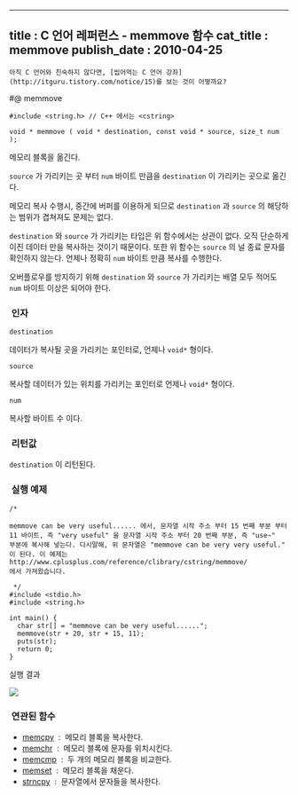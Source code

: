 ----------------
title : C 언어 레퍼런스 - memmove 함수
cat_title :  memmove
publish_date : 2010-04-25
--------------



```warning
아직 C 언어와 친숙하지 않다면, [씹어먹는 C 언어 강좌](http://itguru.tistory.com/notice/15)를 보는 것이 어떻까요?

```

#@ memmove

```info
#include <string.h> // C++ 에서는 <cstring>

void * memmove ( void * destination, const void * source, size_t num );
```


메모리 블록을 옮긴다.

`source` 가 가리키는 곳 부터 `num` 바이트 만큼을 `destination` 이 가리키는 곳으로 옮긴다. 

메모리 복사 수행시, 중간에 버퍼를 이용하게 되므로 `destination` 과 `source` 의 해당하는 범위가 겹쳐져도 문제는 없다.

`destination` 와 `source` 가 가리키는 타입은 위 함수에서는 상관이 없다. 오직 단순하게 이진 데이터 만을 복사하는 것이기 때문이다. 또한 위 함수는 `source` 의 널 종료 문자를 확인하지 않는다. 언제나 정확히 `num` 바이트 만큼 복사를 수행한다.

오버플로우를 방지하기 위해 `destination` 와 `source` 가 가리키는 배열 모두 적어도 `num` 바이트 이상은 되어야 한다.



###  인자

`destination`

데이터가 복사될 곳을 가리키는 포인터로, 언제나 `void*` 형이다.

`source`

복사할 데이터가 있는 위치를 가리키는 포인터로 언제나 `void*` 형이다.

`num`

복사할 바이트 수 이다.



###  리턴값




`destination` 이 리턴된다.



###  실행 예제




```cpp-formatted
/*

memmove can be very useful...... 에서, 문자열 시작 주소 부터 15 번째 부분 부터
11 바이트, 즉 "very useful" 을 문자열 시작 주소 부터 20 번째 부분, 즉 "use~"
부분에 복사해 넣는다. 다시말해, 위 문자열은 "memmove can be very very useful."
이 된다. 이 예제는 http://www.cplusplus.com/reference/clibrary/cstring/memmove/
에서 가져왔습니다.

 */
#include <stdio.h>
#include <string.h>

int main() {
  char str[] = "memmove can be very useful......";
  memmove(str + 20, str + 15, 11);
  puts(str);
  return 0;
}
```


실행 결과


![](http://img1.daumcdn.net/thumb/R1920x0/?fname=http%3A%2F%2Fcfile30.uf.tistory.com%2Fimage%2F19158D034BDD5D6A30A5D5)





###  연관된 함수

*  [memcpy](http://itguru.tistory.com/77)  :  메모리 블록을 복사한다.
*  [memchr](http://itguru.tistory.com/92)  :  메모리 블록에 문자를 위치시킨다.
*  [memcmp](http://itguru.tistory.com/84)  :  두 개의 메모리 블록을 비교한다.
*  [memset](http://itguru.tistory.com/104)  :  메모리 블록을 채운다.
*  [strncpy](http://itguru.tistory.com/80)  :  문자열에서 문자들을 복사한다.